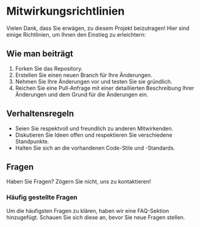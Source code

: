 # Mitwirkungsrichtlinien

Vielen Dank, dass Sie erwägen, zu diesem Projekt beizutragen! Hier sind einige Richtlinien, um Ihnen den Einstieg zu erleichtern:

## Wie man beiträgt
1. Forken Sie das Repository.
2. Erstellen Sie einen neuen Branch für Ihre Änderungen.
3. Nehmen Sie Ihre Änderungen vor und testen Sie sie gründlich.
4. Reichen Sie eine Pull-Anfrage mit einer detaillierten Beschreibung Ihrer Änderungen und dem Grund für die Änderungen ein.

## Verhaltensregeln
- Seien Sie respektvoll und freundlich zu anderen Mitwirkenden.
- Diskutieren Sie Ideen offen und respektieren Sie verschiedene Standpunkte.
- Halten Sie sich an die vorhandenen Code-Stile und -Standards.

## Fragen
Haben Sie Fragen? Zögern Sie nicht, uns zu kontaktieren!

### Häufig gestellte Fragen
Um die häufigsten Fragen zu klären, haben wir eine FAQ-Sektion hinzugefügt. Schauen Sie sich diese an, bevor Sie neue Fragen stellen.